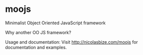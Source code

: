 moojs
=====

Minimalist Object Oriented JavaScript framework

Why another OO JS framework?

Usage and documentation: Visit http://nicolasbize.com/moojs for documentation and examples.